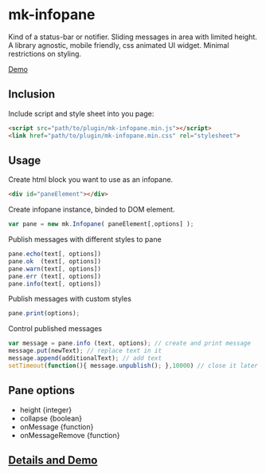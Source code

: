 mk-infopane
===============

Kind of a status-bar or notifier.
Sliding messages in area with limited height.
A library agnostic, mobile friendly, css animated UI widget.
Minimal restrictions on styling.

[Demo](http://mkant.ru/mink-js/mk-infopane)

Inclusion
------------

Include script and style sheet into you page:
```HTML
<script src="path/to/plugin/mk-infopane.min.js"></script>
<link href="path/to/plugin/mk-infopane.min.css" rel="stylesheet">
```

Usage
-----------
Create html block you want to use as an infopane.
```HTML
<div id="paneElement"></div>
```

Create infopane instance, binded to DOM element.
```JavaScript
var pane = new mk.Infopane( paneElement[,options] );
```

Publish messages with different styles to pane
```JavaScript
pane.echo(text[, options])
pane.ok  (text[, options])
pane.warn(text[, options])
pane.err (text[, options])
pane.info(text[, options])
```

Publish messages with custom styles
```JavaScript
pane.print(options);
```

Control published messages
```JavaScript
var message = pane.info (text, options); // create and print message
message.put(newText); // replace text in it
message.append(additionalText); // add text
setTimeout(function(){ message.unpublish(); },10000) // close it later
```

Pane options
------------
* height {integer}
* collapse {boolean}
* onMessage {function}
* onMessageRemove {function}


[Details and Demo](http://mkant.ru/mink-js/mk-infopane)
--------------------------------------------------------